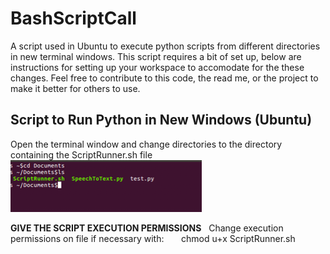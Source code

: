 # BashScriptCall
A script used in Ubuntu to execute python scripts from different directories in new terminal windows. This script requires a bit of set up, below are instructions for setting up your workspace to accomodate for the these changes. Feel free to contribute to this code, the read me, or the project to make it better for others to use. 

<h2>Script to Run Python in New Windows (Ubuntu)</h2>

Open the terminal window and change directories to the directory containing the ScriptRunner.sh file 
![Directory change picture](images/Picture1.png)

<strong>GIVE THE SCRIPT EXECUTION PERMISSIONS</strong>
&nbsp;
Change execution permissions on file if necessary with:
&nbsp;
&nbsp;&nbsp;&nbsp;&nbsp;chmod u+x ScriptRunner.sh
